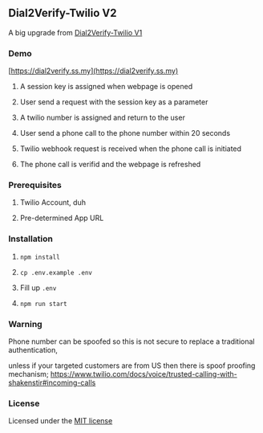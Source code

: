 
## Dial2Verify-Twilio V2

A big upgrade from [Dial2Verify-Twilio V1](https://github.com/natsu90/dial2verify-twilio)

### Demo

[https://dial2verify.ss.my](https://dial2verify.ss.my)

1. A session key is assigned when webpage is opened

2. User send a request with the session key as a parameter

3. A twilio number is assigned and return to the user

4. User send a phone call to the phone number within 20 seconds

5. Twilio webhook request is received when the phone call is initiated

6. The phone call is verifid and the webpage is refreshed

### Prerequisites

1. Twilio Account, duh

2. Pre-determined App URL

### Installation

1. `npm install`

2. `cp .env.example .env`

3. Fill up `.env`

4. `npm run start`

### Warning

Phone number can be spoofed so this is not secure to replace a traditional authentication,

unless if your targeted customers are from US then there is spoof proofing mechanism; https://www.twilio.com/docs/voice/trusted-calling-with-shakenstir#incoming-calls

### License

Licensed under the [MIT license](http://opensource.org/licenses/MIT)